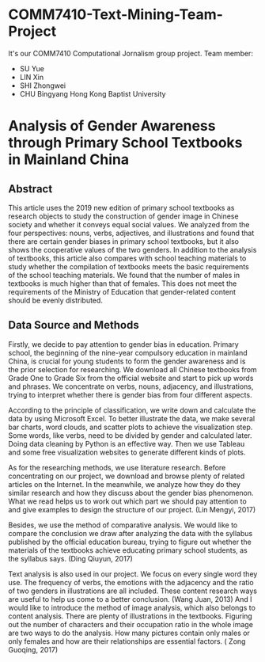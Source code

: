 # COMM7410-Text-Mining-Team-Project
It's our COMM7410 Computational Jornalism group project.
Team member:
- SU Yue 
- LIN Xin 
- SHI Zhongwei 
- CHU Bingyang 
Hong Kong Baptist University

# Analysis of Gender Awareness through Primary School Textbooks in Mainland China

## Abstract

This article uses the 2019 new edition of primary school textbooks as research objects to study the construction of gender image in Chinese society and whether it conveys equal social values. We analyzed from the four perspectives: nouns, verbs, adjectives, and illustrations and found that there are certain gender biases in primary school textbooks, but it also shows the cooperative values of the two genders. In addition to the analysis of textbooks, this article also compares with school teaching materials to study whether the compilation of textbooks meets the basic requirements of the school teaching materials. We found that the number of males in textbooks is much higher than that of females. This does not meet the requirements of the Ministry of Education that gender-related content should be evenly distributed.

## Data Source and Methods

Firstly, we decide to pay attention to gender bias in education. Primary school, the beginning of the nine-year compulsory education in mainland China, is crucial for young students to form the gender awareness and is the prior selection for researching. We download all Chinese textbooks from Grade One to Grade Six from the official website and start to pick up words and phrases. We concentrate on verbs, nouns, adjacency, and illustrations, trying to interpret whether there is gender bias from four different aspects. 

According to the principle of classification, we write down and calculate the data by using Microsoft Excel. To better illustrate the data, we make several bar charts, word clouds, and scatter plots to achieve the visualization step. Some words, like verbs, need to be divided by gender and calculated later. Doing data cleaning by Python is an effective way. Then we use Tableau and some free visualization websites to generate different kinds of plots.

As for the researching methods, we use literature research. Before concentrating on our project, we download and browse plenty of related articles on the Internet. In the meanwhile, we analyze how they do they similar research and how they discuss about the gender bias phenomenon. What we read helps us to work out which part we should pay attention to and give examples to design the structure of our project. (Lin Mengyi, 2017)

Besides, we use the method of comparative analysis. We would like to compare the conclusion we draw after analyzing the data with the syllabus published by the official education bureau, trying to figure out whether the materials of the textbooks achieve educating primary school students, as the syllabus says. (Ding Qiuyun, 2017)

Text analysis is also used in our project. We focus on every single word they use. The frequency of verbs, the emotions with the adjacency and the ratio of two genders in illustrations are all included. These content research ways are useful to help us come to a better conclusion. (Wang Juan, 2013) And I would like to introduce the method of image analysis, which also belongs to content analysis. There are plenty of illustrations in the textbooks. Figuring out the number of characters and their occupation ratio in the whole image are two ways to do the analysis. How many pictures contain only males or only females and how are their relationships are essential factors. ( Zong Guoqing, 2017)
